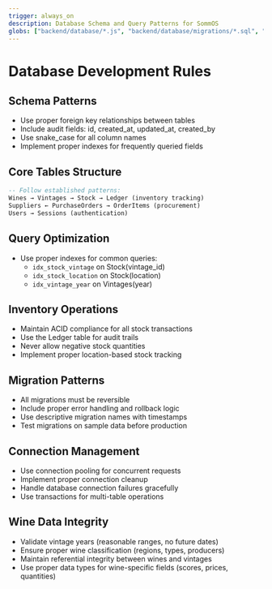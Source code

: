 ```yaml
---
trigger: always_on
description: Database Schema and Query Patterns for SommOS
globs: ["backend/database/*.js", "backend/database/migrations/*.sql", "backend/core/*_manager.js"]
---
```


# Database Development Rules

## Schema Patterns
- Use proper foreign key relationships between tables
- Include audit fields: id, created_at, updated_at, created_by
- Use snake_case for all column names
- Implement proper indexes for frequently queried fields

## Core Tables Structure
```sql
-- Follow established patterns:
Wines → Vintages → Stock → Ledger (inventory tracking)
Suppliers ← PurchaseOrders → OrderItems (procurement)
Users → Sessions (authentication)
```

## Query Optimization
- Use proper indexes for common queries:
  - `idx_stock_vintage` on Stock(vintage_id)
  - `idx_stock_location` on Stock(location)
  - `idx_vintage_year` on Vintages(year)

## Inventory Operations
- Maintain ACID compliance for all stock transactions
- Use the Ledger table for audit trails
- Never allow negative stock quantities
- Implement proper location-based stock tracking

## Migration Patterns
- All migrations must be reversible
- Include proper error handling and rollback logic
- Use descriptive migration names with timestamps
- Test migrations on sample data before production

## Connection Management
- Use connection pooling for concurrent requests
- Implement proper connection cleanup
- Handle database connection failures gracefully
- Use transactions for multi-table operations

## Wine Data Integrity
- Validate vintage years (reasonable ranges, no future dates)
- Ensure proper wine classification (regions, types, producers)
- Maintain referential integrity between wines and vintages
- Use proper data types for wine-specific fields (scores, prices, quantities)